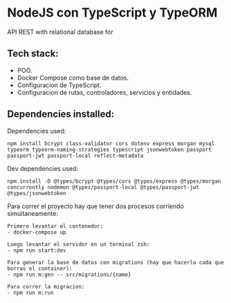 # NodeJS con TypeScript y TypeORM
API REST with relational database for 

## Tech stack:

- POO.
- Docker Compose como base de datos.
- Configuracion de TypeScript.
- Configuracion de rutas, controladores, servicios y entidades.

## Dependencies installed:

Dependencies used:

```
npm install bcrypt class-validator cors dotenv express morgan mysql typeorm typeorm-naming-strategies typescript jsonwebtoken passport passport-jwt passport-local reflect-metadata
```

Dev dependencies used:

```
npm install -D @types/bcrypt @types/cors @types/express @types/morgan concurrently nodemon @types/passport-local @types/passport-jwt @types/jsonwebtoken
```


Para correr el proyecto hay que tener dos procesos corriendo simultaneamente:
```
Primero levantar el contenedor:
- docker-compose up
```
```
Luego levantar el servidor en un terminal zsh:
- npm run start:dev
```
```
Para generar la base de datos con migrations (hay que hacerlo cada que borras el container):
- npm run m:gen -- src/migrations/{name}
```
```
Para correr la migracion:
- npm run m:run
